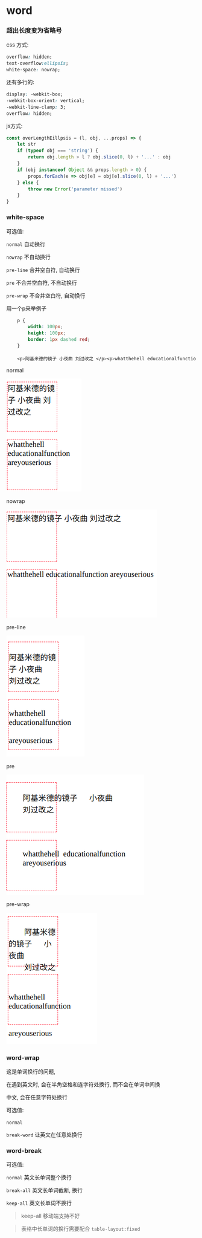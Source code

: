 <!--
Created: Mon Aug 26 2019 15:19:09 GMT+0800 (China Standard Time)
Modified: Mon Aug 26 2019 15:19:09 GMT+0800 (China Standard Time)
-->
# word

### 超出长度变为省略号

css 方式:

``` css
overflow: hidden;
text-overflow:ellipsis;
white-space: nowrap;
```

还有多行的:

``` css
display: -webkit-box;
-webkit-box-orient: vertical;
-webkit-line-clamp: 3;
overflow: hidden;
```

js方式: 

``` js
const overLengthEillpsis = (l, obj, ...props) => {
    let str
    if (typeof obj === 'string') {
        return obj.length > l ? obj.slice(0, l) + '...' : obj
    }
    if (obj instanceof Object && props.length > 0) {
        props.forEach(e => obj[e] = obj[e].slice(0, l) + '...')
    } else {
        throw new Error('parameter missed')
    }
}
```

### white-space

可选值: 

`normal` 自动换行

`nowrap` 不自动换行

`pre-line` 合并空白符, 自动换行

`pre` 不合并空白符, 不自动换行

`pre-wrap` 不合并空白符, 自动换行

用一个p来举例子

``` css
    p {
        width: 100px;
        height: 100px;
        border: 1px dashed red;
    }

    <p>阿基米德的镜子 小夜曲 刘过改之 </p><p>whatthehell educationalfunction areyouserious </p>
```

normal

![img](../img/20171205001.png)

nowrap

![img](../img/20171205002.png)

pre-line

![img](../img/20171205003.png)

pre

![img](../img/20171205004.png)

pre-wrap

![img](../img/20171205005.png)

### word-wrap

这是单词换行的问题, 

在遇到英文时, 会在半角空格和连字符处换行, 而不会在单词中间换

中文, 会在任意字符处换行

可选值:

`normal` 

`break-word` 让英文在任意处换行

### word-break

可选值:

`normal` 英文长单词整个换行

`break-all` 英文长单词截断, 换行

`keep-all` 英文长单词不换行

> keep-all 移动端支持不好

> 表格中长单词的换行需要配合 `table-layout:fixed` 

